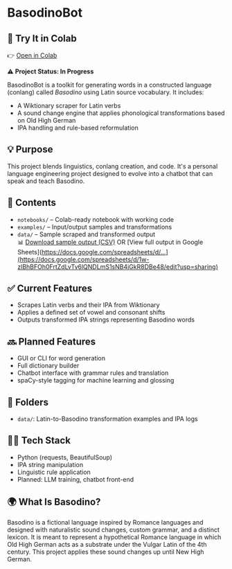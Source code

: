 # BasodinoBot

## 🚀 Try It in Colab
👉 [Open in Colab](https://colab.research.google.com/github/gramesg89/basodino-language-generator/blob/main/notebooks/basodino_bsoup.ipynb)

⚠️ **Project Status: In Progress**

BasodinoBot is a toolkit for generating words in a constructed language (conlang) called *Basodino* using Latin source vocabulary. It includes:

- A Wiktionary scraper for Latin verbs
- A sound change engine that applies phonological transformations based on Old High German 
- IPA handling and rule-based reformulation

## 💡 Purpose

This project blends linguistics, conlang creation, and code. It's a personal language engineering project designed to evolve into a chatbot that can speak and teach Basodino.

## 📂 Contents

- `notebooks/` – Colab-ready notebook with working code
- `examples/` – Input/output samples and transformations
- `data/` – Sample scraped and transformed output  
  📊 [Download sample output (CSV)](https://github.com/gramesg89/basodino-language-generator/blob/main/data/basodino_ouput.csv)
  OR [View full output in Google Sheets](https://docs.google.com/spreadsheets/d/...](https://docs.google.com/spreadsheets/d/1w-zlBhBFOh0FrtZdLvTv6lQNDLmS1sNB4jGkR8DBe48/edit?usp=sharing)


## ✅ Current Features

- Scrapes Latin verbs and their IPA from Wiktionary
- Applies a defined set of vowel and consonant shifts
- Outputs transformed IPA strings representing Basodino words

## 🔜 Planned Features

- GUI or CLI for word generation
- Full dictionary builder
- Chatbot interface with grammar rules and translation
- spaCy-style tagging for machine learning and glossing

## 📂 Folders

- `data/`: Latin-to-Basodino transformation examples and IPA logs

## 👨‍💻 Tech Stack

- Python (requests, BeautifulSoup)
- IPA string manipulation
- Linguistic rule application
- Planned: LLM training, chatbot front-end

## 🌍 What Is Basodino?

Basodino is a fictional language inspired by Romance languages and designed with naturalistic sound changes, custom grammar, and a distinct lexicon. It is meant to represent a hypothetical Romance language in which Old High German acts as a substrate under the Vulgar Latin of the 4th century. This project applies these sound changes up until New High German. 

